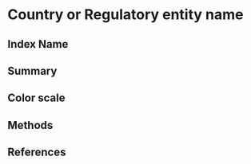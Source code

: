# Country or Regulatory entity name

## Index Name

## Summary

## Color scale

## Methods

## References
